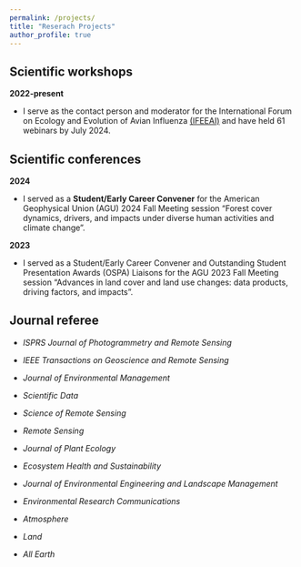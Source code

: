 ```yaml
---
permalink: /projects/
title: "Reserach Projects"
author_profile: true
---
```


## Scientific workshops

**2022-present**
* I serve as the contact person and moderator for the International Forum on Ecology and Evolution of Avian Influenza [(IFEEAI)]((https://www.ceom.ou.edu/outreach/workshops/content/10)) and have held 61 webinars by July 2024. 

## Scientific conferences

**2024**

* I served as a **Student/Early Career Convener** for the American
Geophysical Union (AGU) 2024 Fall Meeting session “Forest cover dynamics, drivers, and impacts under diverse human activities and climate change”.

**2023**

* I served as a Student/Early Career Convener and Outstanding Student Presentation Awards (OSPA) Liaisons for the AGU 2023 Fall Meeting session “Advances in land cover and land use changes: data products, driving factors, and impacts”.

## Journal referee

  * _ISPRS Journal of Photogrammetry and Remote Sensing_
  
  * _IEEE Transactions on Geoscience and Remote Sensing_
  
  * _Journal of Environmental Management_
   
  * _Scientific Data_
  
  * _Science of Remote Sensing_
  
  * _Remote Sensing_
  
 * _Journal of Plant Ecology_
  
 * _Ecosystem Health and Sustainability_
  
 * _Journal of Environmental Engineering and Landscape Management_
  
 * _Environmental Research Communications_
  
 * _Atmosphere_
  
 * _Land_
  
 * _All Earth_

